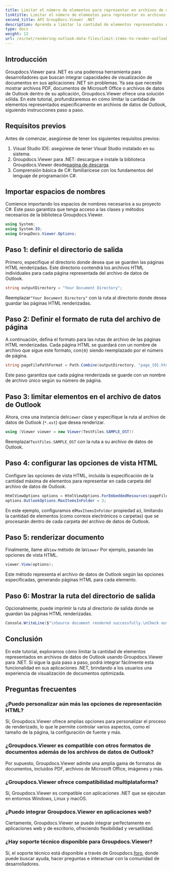 ```yaml
---
title: Limitar el número de elementos para representar en archivos de datos de Outlook
linktitle: Limitar el número de elementos para representar en archivos de datos de Outlook
second_title: API GroupDocs.Viewer .NET
description: Aprenda a limitar la cantidad de elementos representados en archivos de datos de Outlook usando Groupdocs.Viewer para .NET. Siga nuestro paso a paso para una integración perfecta.
type: docs
weight: 12
url: /es/net/rendering-outlook-data-files/limit-items-to-render-outlook-data-files/
---
```

## Introducción
Groupdocs.Viewer para .NET es una poderosa herramienta para desarrolladores que buscan integrar capacidades de visualización de documentos en sus aplicaciones .NET sin problemas. Ya sea que necesite mostrar archivos PDF, documentos de Microsoft Office o archivos de datos de Outlook dentro de su aplicación, Groupdocs.Viewer ofrece una solución sólida. En este tutorial, profundizaremos en cómo limitar la cantidad de elementos representados específicamente en archivos de datos de Outlook, siguiendo instrucciones paso a paso.
## Requisitos previos
Antes de comenzar, asegúrese de tener los siguientes requisitos previos:
1. Visual Studio IDE: asegúrese de tener Visual Studio instalado en su sistema.
2.  Groupdocs.Viewer para .NET: descargue e instale la biblioteca Groupdocs.Viewer desde[pagina de descarga](https://releases.groupdocs.com/viewer/net/).
3. Comprensión básica de C#: familiarícese con los fundamentos del lenguaje de programación C#.

## Importar espacios de nombres
Comience importando los espacios de nombres necesarios a su proyecto C#. Este paso garantiza que tenga acceso a las clases y métodos necesarios de la biblioteca Groupdocs.Viewer.
```csharp
using System;
using System.IO;
using GroupDocs.Viewer.Options;
```
## Paso 1: definir el directorio de salida
Primero, especifique el directorio donde desea que se guarden las páginas HTML renderizadas. Este directorio contendrá los archivos HTML individuales para cada página representada del archivo de datos de Outlook.
```csharp
string outputDirectory = "Your Document Directory";
```
 Reemplazar`"Your Document Directory"` con la ruta al directorio donde desea guardar las páginas HTML renderizadas.
## Paso 2: Definir el formato de ruta del archivo de página
 A continuación, defina el formato para las rutas de archivo de las páginas HTML renderizadas. Cada página HTML se guardará con un nombre de archivo que sigue este formato, con`{0}` siendo reemplazado por el número de página.
```csharp
string pageFilePathFormat = Path.Combine(outputDirectory, "page_{0}.html");
```
Este paso garantiza que cada página renderizada se guarde con un nombre de archivo único según su número de página.
## Paso 3: limitar elementos en el archivo de datos de Outlook
 Ahora, crea una instancia del`Viewer` clase y especifique la ruta al archivo de datos de Outlook (`*.ost`) que desea renderizar.
```csharp
using (Viewer viewer = new Viewer(TestFiles.SAMPLE_OST))
```
 Reemplazar`TestFiles.SAMPLE_OST` con la ruta a su archivo de datos de Outlook.
## Paso 4: configurar las opciones de vista HTML
Configure las opciones de vista HTML, incluida la especificación de la cantidad máxima de elementos para representar en cada carpeta del archivo de datos de Outlook.
```csharp
HtmlViewOptions options = HtmlViewOptions.ForEmbeddedResources(pageFilePathFormat);
options.OutlookOptions.MaxItemsInFolder = 3;
```
 En este ejemplo, configuramos el`MaxItemsInFolder` propiedad a`3`, limitando la cantidad de elementos (como correos electrónicos o carpetas) que se procesarán dentro de cada carpeta del archivo de datos de Outlook.
## Paso 5: renderizar documento
 Finalmente, llame al`View` método de la`Viewer` Por ejemplo, pasando las opciones de vista HTML.
```csharp
viewer.View(options);
```
Este método representa el archivo de datos de Outlook según las opciones especificadas, generando páginas HTML para cada elemento.
## Paso 6: Mostrar la ruta del directorio de salida
Opcionalmente, puede imprimir la ruta al directorio de salida donde se guardan las páginas HTML renderizadas.
```csharp
Console.WriteLine($"\nSource document rendered successfully.\nCheck output in {outputDirectory}.");
```

## Conclusión
En este tutorial, exploramos cómo limitar la cantidad de elementos representados en archivos de datos de Outlook usando Groupdocs.Viewer para .NET. Si sigue la guía paso a paso, podrá integrar fácilmente esta funcionalidad en sus aplicaciones .NET, brindando a los usuarios una experiencia de visualización de documentos optimizada.
## Preguntas frecuentes
### ¿Puedo personalizar aún más las opciones de representación HTML?
Sí, Groupdocs.Viewer ofrece amplias opciones para personalizar el proceso de renderizado, lo que le permite controlar varios aspectos, como el tamaño de la página, la configuración de fuente y más.
### ¿Groupdocs.Viewer es compatible con otros formatos de documentos además de los archivos de datos de Outlook?
Por supuesto, Groupdocs.Viewer admite una amplia gama de formatos de documentos, incluidos PDF, archivos de Microsoft Office, imágenes y más.
### ¿Groupdocs.Viewer ofrece compatibilidad multiplataforma?
Sí, Groupdocs.Viewer es compatible con aplicaciones .NET que se ejecutan en entornos Windows, Linux y macOS.
### ¿Puedo integrar Groupdocs.Viewer en aplicaciones web?
Ciertamente, Groupdocs.Viewer se puede integrar perfectamente en aplicaciones web y de escritorio, ofreciendo flexibilidad y versatilidad.
### ¿Hay soporte técnico disponible para Groupdocs.Viewer?
 Sí, el soporte técnico está disponible a través de Groupdocs.[foro](https://forum.groupdocs.com/c/viewer/9), donde puede buscar ayuda, hacer preguntas e interactuar con la comunidad de desarrolladores.